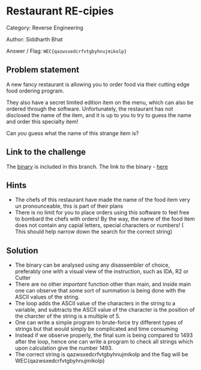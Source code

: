 # Restaurant RE-cipies

Category: Reverse Engineering

Author: Siddharth Bhat

Answer / Flag: `WEC{qazwsxedcrfvtgbyhnujmikolp}`


## Problem statement  

A new fancy restaurant is allowing you to order food via their cutting edge food ordering program.

They also have a secret limited edition item on the menu, which can also be ordered through the software. Unfortunately, the restaurant has not disclosed the name of the item, and it is up to you to try to guess the name and order this specialty item!

Can _*you*_ guess what the name of this strange item is?


## Link to the challenge
The [binary](./RE3Chalfinal) is included in this branch.
The link to the binary - [here](https://drive.google.com/file/d/1ib6Rnj86qA99BnvEXbN2FDPVYHW4wkYb/view?usp=share_link)


## Hints

* The chefs of this restaurant have made the name of the food item very un pronounceable, this is part of their plans
* There is no limit for you to place orders using this software to feel free to bombard the chefs with orders! By the way, the name of the food item does not contain any capial letters, special characters or numbers! ( This should help narrow down the search for the correct string)


## Solution

* The binary can be analysed using any disassembler of choice, preferably one with a visual view of the instruction, such as IDA, R2 or Cutter
* There are no other _important_ function other than main, and inside main one can observe that some sort of summation is being done with the ASCII values of the string.
* The loop adds the ASCII value of the characters in the string to a variable, and subtracts the ASCII value of the character is the position of the charcter of the string is a multiple of 5.
* One can write a simple program to brute-force try different types of strings but that would simply be complicated and time consuming
* Instead if we observe properly, the final sum is being compared to 1493 after the loop, hence one can write a program to check all strings which upon calculation give the number 1493.
* The correct string is qazwsxedcrfvtgbyhnujmikolp and the flag will be WEC{qazwsxedcrfvtgbyhnujmikolp}
